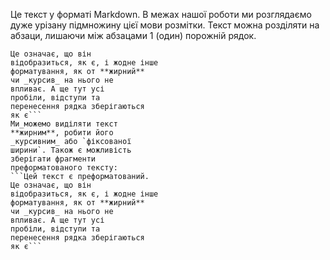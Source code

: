 Це текст у форматі Markdown. В
межах нашої роботи ми
розглядаємо дуже урізану
підмножину цієї мови розмітки.
Текст можна розділяти на
абзаци, лишаючи між абзацами
1 (один) порожній рядок.


```Цей текст є преформатований.
Це означає, що він
відобразиться, як є, і жодне інше
форматування, як от **жирний**
чи _курсив_ на нього не
впливає. А ще тут усі
пробіли, відступи та
перенесення рядка зберігаються
як є```
Ми_можемо виділяти текст
**жирним**, робити його
_курсивним_ або `фіксованої
ширини`. Також є можливість
зберігати фрагменти
преформатованого тексту:
```Цей текст є преформатований.
Це означає, що він
відобразиться, як є, і жодне інше
форматування, як от **жирний**
чи _курсив_ на нього не
впливає. А ще тут усі
пробіли, відступи та
перенесення рядка зберігаються
як є```